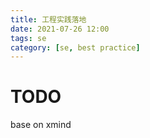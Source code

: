 ```yaml
---
title: 工程实践落地
date: 2021-07-26 12:00
tags: se 
category: [se, best practice]
---
```


# TODO

base on xmind 
